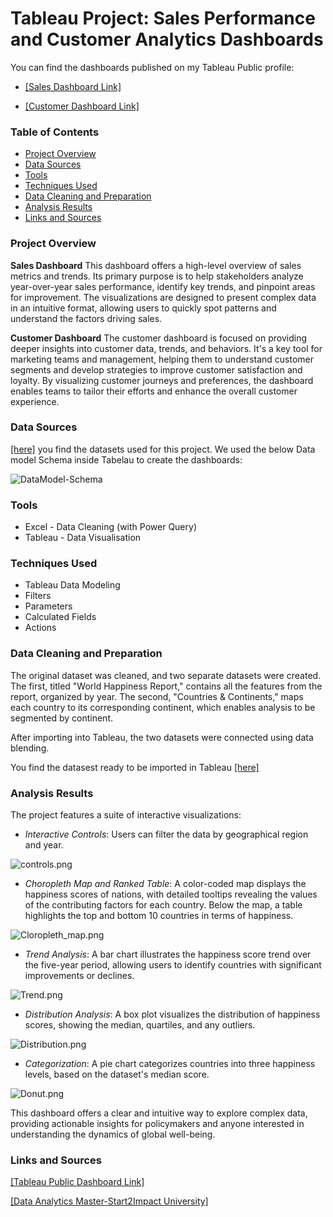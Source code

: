 # Tableau Project: Sales Performance and Customer Analytics Dashboards

You can find the dashboards published on my Tableau Public profile: 

- [[Sales Dashboard Link]](https://public.tableau.com/views/Sales_Dashboard_Project_17510126295020/SalesDash?:language=it-IT&:sid=&:redirect=auth&:display_count=n&:origin=viz_share_link)
  
- [[Customer Dashboard Link]](https://public.tableau.com/app/profile/gabriele.casarin/viz/Customer_Dashboard_Project/CustomerDash)


### Table of Contents

- [Project Overview](#project-overview)
- [Data Sources](#data-sources)
- [Tools](#tools)
- [Techniques Used](#techniques-used)
- [Data Cleaning and Preparation](#data-cleaning-and-Preparation)
- [Analysis Results ](#analysis-results)
- [Links and Sources](#links-and-sources)


### Project Overview

**Sales Dashboard**
This dashboard offers a high-level overview of sales metrics and trends. Its primary purpose is to help stakeholders analyze year-over-year sales performance, identify key trends, and pinpoint areas for improvement. The visualizations are designed to present complex data in an intuitive format, allowing users to quickly spot patterns and understand the factors driving sales.

**Customer Dashboard**
The customer dashboard is focused on providing deeper insights into customer data, trends, and behaviors. It's a key tool for marketing teams and management, helping them to understand customer segments and develop strategies to improve customer satisfaction and loyalty. By visualizing customer journeys and preferences, the dashboard enables teams to tailor their efforts and enhance the overall customer experience.


### Data Sources

[[here]](https://github.com/GabryGit/Tableau_Project-Sales-and-Customer-Dashboard/tree/main/Dataset) you find the datasets used for this project. We used the below Data model Schema inside Tabelau to create the dashboards:

![DataModel-Schema](https://github.com/GabryGit/Tableau_Project-Sales-and-Customer-Dashboard/blob/main/Charts/Datamodel-Schema.png)


### Tools

- Excel - Data Cleaning (with Power Query)
- Tableau - Data Visualisation


### Techniques Used

- Tableau Data Modeling
- Filters
- Parameters
- Calculated Fields
- Actions

  
### Data Cleaning and Preparation

The original dataset was cleaned, and two separate datasets were created. The first, titled "World Happiness Report," contains all the features from the report, organized by year. The second, "Countries & Continents," maps each country to its corresponding continent, which enables analysis to be segmented by continent.

After importing into Tableau, the two datasets were connected using data blending.

You find the datasest ready to be imported in Tableau [[here]](https://github.com/GabryGit/Tableau_Project-World-Happiness-Report/tree/main/Dataset/Data%20Cleaned)


### Analysis Results 

The project features a suite of interactive visualizations:

- *Interactive Controls*: Users can filter the data by geographical region and year.
  
![controls.png](https://github.com/GabryGit/Tableau_Project-World-Happiness-Report/blob/main/Dashboard%20details/Controls.png)

- *Choropleth Map and Ranked Table*: A color-coded map displays the happiness scores of nations, with detailed tooltips revealing the values of the contributing factors for each country.
                                 Below the map, a table highlights the top and bottom 10 countries in terms of happiness.
  
![Cloropleth_map.png](https://github.com/GabryGit/Tableau_Project-World-Happiness-Report/blob/main/Dashboard%20details/Cloropleth_map.png)

- *Trend Analysis*: A bar chart illustrates the happiness score trend over the five-year period, allowing users to identify countries with significant improvements or declines.
  
![Trend.png](https://github.com/GabryGit/Tableau_Project-World-Happiness-Report/blob/main/Dashboard%20details/Trend.png)

- *Distribution Analysis*: A box plot visualizes the distribution of happiness scores, showing the median, quartiles, and any outliers.
  
![Distribution.png](https://github.com/GabryGit/Tableau_Project-World-Happiness-Report/blob/main/Dashboard%20details/Distribution.png)

- *Categorization*: A pie chart categorizes countries into three happiness levels, based on the dataset's median score.
  
![Donut.png](https://github.com/GabryGit/Tableau_Project-World-Happiness-Report/blob/main/Dashboard%20details/Donut.png)


This dashboard offers a clear and intuitive way to explore complex data, providing actionable insights for policymakers and anyone interested in understanding the dynamics of global well-being.


### Links and Sources

[[Tableau Public Dashboard Link]](https://public.tableau.com/app/profile/gabriele.casarin/viz/WorldHappinessReport_17508864371150/Dashboard1)

[[Data Analytics Master-Start2Impact University]](https://www.start2impact.it/master/data-science-analytics/)
